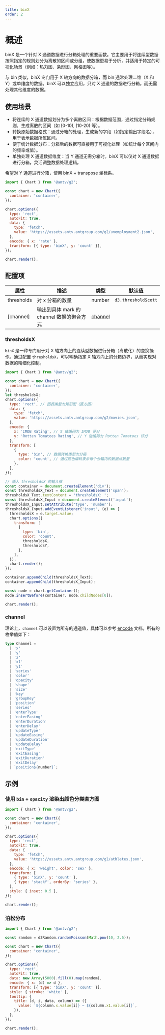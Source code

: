 ```yaml
---
title: binX
order: 2
---
```


# 概述

binX 是一个针对 X 通道数据进行分箱处理的重要函数。它主要用于将连续型数据按照指定的规则划分为离散的区间或分组，使数据更易于分析，并适用于特定的可视化场景（例如：热力图、条形图、网格图等）。

与 bin 类似，binX 专门用于 X 轴方向的数据分箱，而 bin 通常处理二维（X 和 Y）或单维度的数据。binX 可以独立应用，只对 X 通道的数据进行分箱，而无需处理其他维度的数据。

## 使用场景

- 将连续的 X 通道数据划分为多个离散区间：根据数据范围，通过指定分箱规则，生成离散的区间（如 [0-10), [10-20) 等）。
- 转换原始数据格式：通过分箱的处理，生成新的字段（如指定输出字段名），用于表示数据所属区间。
- 便于统计数据分布：分箱后的数据可直接用于可视化处理（如统计每个区间内的频率或值）。
- 单独处理 X 通道数据维度：当 Y 通道无需分箱时，binX 可以仅对 X 通道数据进行分箱，灵活调整数据处理逻辑。

希望对 Y 通道进行分箱，使用 binX + transpose 坐标系。

```js | ob { inject: true }
import { Chart } from '@antv/g2';

const chart = new Chart({
  container: 'container',
});

chart.options({
  type: 'rect',
  autoFit: true,
  data: {
    type: 'fetch',
    value: 'https://assets.antv.antgroup.com/g2/unemployment2.json',
  },
  encode: { x: 'rate' },
  transform: [{ type: 'binX', y: 'count' }],
});

chart.render();
```

## 配置项

| 属性       | 描述                                      | 类型                | 默认值              |
| ---------- | ----------------------------------------- | ------------------- | ------------------- |
| thresholds | 对 x 分箱的数量                           | number              | `d3.thresholdScott` |
| [channel]  | 输出到具体 mark 的 channel 数据的聚合方式 | [channel](#channel) |                     |

### thresholdsX

`binX` 是一种专门用于对 X 轴方向上的连续型数据进行分箱（离散化）的变换操作。通过配置 `thresholdsX`，可以明确指定 X 轴方向上的分箱边界，从而实现对数据的精细化控制。

```js | ob { pin: false, inject: true }
import { Chart } from '@antv/g2';

const chart = new Chart({
  container: 'container',
});
let thresholdsX;
chart.options({
  type: 'rect', // 图表类型为矩形图（直方图）
  data: {
    type: 'fetch',
    value: 'https://assets.antv.antgroup.com/g2/movies.json',
  },
  encode: {
    x: 'IMDB Rating', // X 轴编码为 IMDB 评分
    y: 'Rotten Tomatoes Rating', // Y 轴编码为 Rotten Tomatoes 评分
  },
  transform: [
    {
      type: 'bin', // 数据转换类型为分箱
      color: 'count', // 通过颜色编码表示每个分箱内的数据点数量
    },
  ],
});

// 插入 thresholdsX 的输入框
const container = document.createElement('div');
const thresholdsX_Text = document.createElement('span');
thresholdsX_Text.textContent = 'thresholdsX: ';
const thresholdsX_Input = document.createElement('input');
thresholdsX_Input.setAttribute('type', 'number');
thresholdsX_Input.addEventListener('input', (e) => {
  thresholdsX = e.target.value;
  chart.options({
    transform: [
      {
        type: 'bin',
        color: 'count',
        thresholdsX,
        thresholdsY,
      },
    ],
  });
  chart.render();
});

container.appendChild(thresholdsX_Text);
container.appendChild(thresholdsX_Input);

const node = chart.getContainer();
node.insertBefore(container, node.childNodes[0]);

chart.render();
```

### channel

理论上，`channel` 可以设置为所有的通道值，具体可以参考 [encode](/manual/core/encode) 文档。所有的枚举值如下：

```ts
type Channel =
  | 'x'
  | 'y'
  | 'z'
  | 'x1'
  | 'y1'
  | 'series'
  | 'color'
  | 'opacity'
  | 'shape'
  | 'size'
  | 'key'
  | 'groupKey'
  | 'position'
  | 'series'
  | 'enterType'
  | 'enterEasing'
  | 'enterDuration'
  | 'enterDelay'
  | 'updateType'
  | 'updateEasing'
  | 'updateDuration'
  | 'updateDelay'
  | 'exitType'
  | 'exitEasing'
  | 'exitDuration'
  | 'exitDelay'
  | `position${number}`;
```

## 示例

### 使用 `bin` + `opacity` 渲染出颜色分类直方图

```js | ob { pin: false, inject: true }
import { Chart } from '@antv/g2';

const chart = new Chart({
  container: 'container',
});

chart.options({
  type: 'rect',
  autoFit: true,
  data: {
    type: 'fetch',
    value: 'https://assets.antv.antgroup.com/g2/athletes.json',
  },
  encode: { x: 'weight', color: 'sex' },
  transform: [
    { type: 'binX', y: 'count' },
    { type: 'stackY', orderBy: 'series' },
  ],
  style: { inset: 0.5 },
});

chart.render();
```

### 泊松分布

```js | ob { pin: false, inject: true }
import { Chart } from '@antv/g2';

const random = d3Random.randomPoisson(Math.pow(10, 2.6));

const chart = new Chart({
  container: 'container',
});

chart.options({
  type: 'rect',
  autoFit: true,
  data: new Array(5000).fill(0).map(random),
  encode: { x: (d) => d },
  transform: [{ type: 'binX', y: 'count' }],
  style: { stroke: 'white' },
  tooltip: {
    title: (d, i, data, column) => ({
      value: `${column.x.value[i]} ~ ${column.x1.value[i]}`,
    }),
  },
});

chart.render();
```
